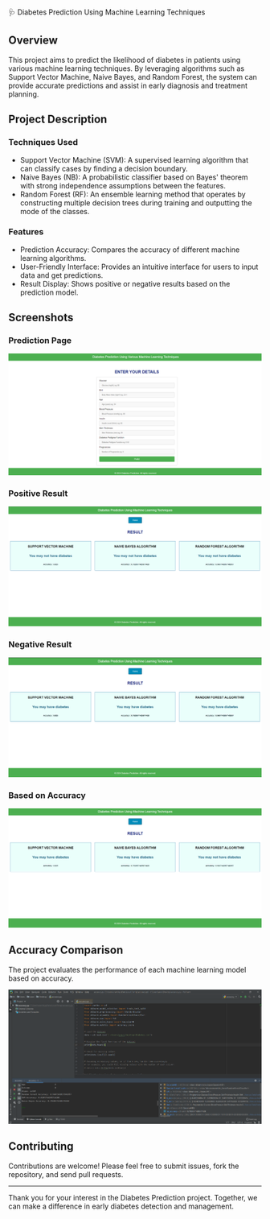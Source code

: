 🩺 Diabetes Prediction Using Machine Learning Techniques

## Overview

This project aims to predict the likelihood of diabetes in patients using various machine learning techniques. 
By leveraging algorithms such as Support Vector Machine, Naive Bayes, and Random Forest, the system can provide accurate predictions and assist in early diagnosis and treatment planning.

## Project Description

### Techniques Used

- Support Vector Machine (SVM): A supervised learning algorithm that can classify cases by finding a decision boundary.
- Naive Bayes (NB): A probabilistic classifier based on Bayes' theorem with strong independence assumptions between the features.
- Random Forest (RF): An ensemble learning method that operates by constructing multiple decision trees during training and outputting the mode of the classes.

### Features

- Prediction Accuracy: Compares the accuracy of different machine learning algorithms.
- User-Friendly Interface: Provides an intuitive interface for users to input data and get predictions.
- Result Display: Shows positive or negative results based on the prediction model.

## Screenshots

### Prediction Page

![Prediction Page](Prediction_Page.png)

### Positive Result

![Positive Result](Positive_result.png)

### Negative Result

![Negative Result](Negative_result.png)

### Based on Accuracy

![Based on Accuracy Result](Accuracy_based_result.png)


## Accuracy Comparison

The project evaluates the performance of each machine learning model based on accuracy.

![Based on Accuracy Result](Accuracy.png)


## Contributing

Contributions are welcome! Please feel free to submit issues, fork the repository, and send pull requests.

---

Thank you for your interest in the Diabetes Prediction project. Together, we can make a difference in early diabetes detection and management.
